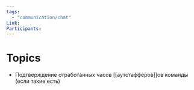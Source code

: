 ```yaml
---
tags:
  - "communication/chat"
Link:
Participants:
---
```

# Topics
- Подтверждение отработанных часов [[аутстафферов]]ов команды (если такие есть)